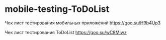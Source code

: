 # mobile-testing-ToDoList
Чек лист тестирования мобильных приложений https://goo.su/H9b4Up3

Чек лист тестирования ToDoList https://goo.su/wC8Miwz 
